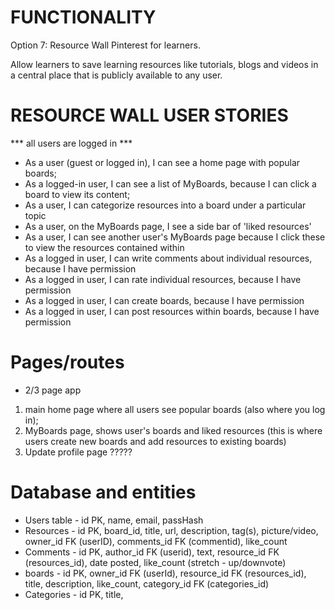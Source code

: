 
# FUNCTIONALITY

Option 7: Resource Wall
Pinterest for learners.

Allow learners to save learning resources like tutorials, blogs and videos in a central place that is publicly available to any user.

# RESOURCE WALL USER STORIES 

*** all users are logged in *** 

- As a user (guest or logged in), I can see a home page with popular boards;
- As a logged-in user, I can see a list of MyBoards, because I can click a board to view its content; 
- As a user, I can categorize resources into a board under a particular topic 
- As a user, on the MyBoards page, I see a side bar of 'liked resources' 
- As a user, I can see another user's MyBoards page because I click these to view the resources contained within 
- As a logged in user, I can write comments about individual resources, because I have permission
- As a logged in user, I can rate individual resources, because I have permission
- As a logged in user, I can create boards, because I have permission
- As a logged in user, I can post resources within boards, because I have permission

# Pages/routes

- 2/3 page app 
1. main home page where all users see popular boards (also where you log in);
2. MyBoards page, shows user's boards and liked resources (this is where users create new boards and add resources to existing boards)
3. Update profile page ????? 

# Database and entities

- Users table - id PK, name, email, passHash
- Resources - id PK, board_id, title, url, description, tag(s), picture/video, owner_id FK (userID), comments_id FK (commentid), like_count
- Comments - id PK, author_id FK (userid), text, resource_id FK (resources_id), date posted, like_count (stretch - up/downvote)
- boards - id PK, owner_id FK (userId), resource_id FK (resources_id), title, description, like_count, category_id FK (categories_id)
- Categories - id PK, title, 


